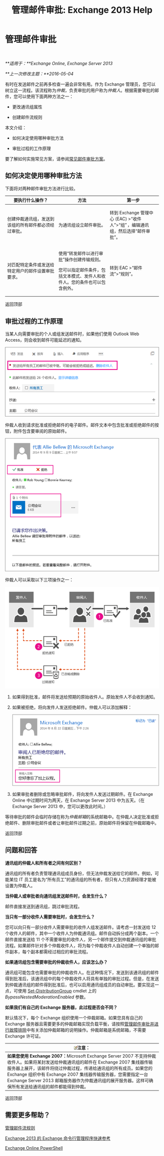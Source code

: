 ﻿---
title: '管理邮件审批: Exchange 2013 Help'
TOCTitle: 管理邮件审批
ms:assetid: 43a89f71-8002-4cb0-b3c8-1c2b2597f227
ms:mtpsurl: https://technet.microsoft.com/zh-cn/library/Dd297936(v=EXCHG.150)
ms:contentKeyID: 50490388
ms.date: 01/11/2018
mtps_version: v=EXCHG.150
ms.translationtype: HT
---

# 管理邮件审批

 

_**适用于：**Exchange Online, Exchange Server 2013_

_**上一次修改主题：**2016-05-04_

有时在发送邮件之前再多检查一遍会非常有用。作为 Exchange 管理员，您可以树立这一流程。该流程称为*仲裁*，负责审批的用户称为*仲裁人*。根据需要审批的邮件，您可以使用下面两种方法之一：

  - 更改通讯组属性

  - 创建邮件流规则

本文介绍：

  - 如何决定使用哪种审批方法

  - 审批过程的工作原理

要了解如何实施常见方案，请参阅[常见邮件审批方案](common-message-approval-scenarios-exchange-2013-help.md)。

## 如何决定使用哪种审批方法

下面将对两种邮件审批方法进行比较。


<table>
<colgroup>
<col style="width: 33%" />
<col style="width: 33%" />
<col style="width: 33%" />
</colgroup>
<thead>
<tr class="header">
<th>要执行什么操作？</th>
<th>方法</th>
<th>第一步</th>
</tr>
</thead>
<tbody>
<tr class="odd">
<td><p>创建仲裁通讯组，发送到该组的所有邮件都必须经过审批。</p></td>
<td><p>为通讯组设立邮件审批。</p></td>
<td><p>转到 Exchange 管理中心 (EAC) &gt;“收件人”&gt;“组” ，编辑通讯组，然后选择“邮件审批”。</p></td>
</tr>
<tr class="even">
<td><p>对匹配特定条件或发送给特定用户的邮件设置审批要求。</p></td>
<td><p>使用“转发邮件以进行审批”操作创建传输规则。</p>
<p>您可以指定邮件条件，包括文本模式、发件人和收件人。您的条件也可以包含例外。</p></td>
<td><p>转到 EAC &gt;“邮件流”&gt;“规则”。</p></td>
</tr>
</tbody>
</table>


返回顶部

## 审批过程的工作原理

当某人向需要审批的个人或组发送邮件时，如果他们使用 Outlook Web Access，则会收到邮件可能延迟的通知。

![显示邮件审批通知的邮件](images/Dd297936.80e2e5f1-0a1e-4c37-9076-794581155405(EXCHG.150).png "显示邮件审批通知的邮件")

仲裁人收到请求批准或拒绝邮件的电子邮件。邮件文本中包含批准或拒绝邮件的按钮，附件包含要审阅的原始邮件。

![审批请求邮件，包括附件](images/Dd297936.bf517f5a-b10e-40df-a48a-403b395b5962(EXCHG.150).png "审批请求邮件，包括附件")

仲裁人可以采取以下三项操作之一：

![显示邮件审批选项的工作流](images/Dd297936.dc7a6ca9-c67d-487a-8713-4d628e07f4b3(EXCHG.150).png "显示邮件审批选项的工作流")

1.  如果得到批准，邮件将发送给预期的原始收件人。原始发件人不会收到通知。

2.  如果被拒绝，将向发件人发送拒绝邮件。仲裁人可以添加解释：
    
    ![拒绝通知，包含审阅人的注释](images/Dd297936.a663d36a-c67d-4155-b8f6-4b5dc8e105d9(EXCHG.150).png "拒绝通知，包含审阅人的注释")  

3.  如果审批者删除或忽略审批邮件，将向发件人发送过期邮件。在 Exchange Online 中过期时间为两天，在 Exchange Server 2013 中为五天。（在 Exchange Server 2013 中，您可以更改此时间。）

等待审批的邮件会临时存储在称为*仲裁邮箱*的系统邮箱中。在仲裁人决定批准或拒绝邮件、删除审批邮件或者让审批邮件过期之前，原始邮件将保留在仲裁邮箱中。

返回顶部

## 问题和回答

**通讯组的仲裁人和所有者之间有何区别？**

通讯组的所有者负责管理通讯组成员身份，但无法仲裁发送给它的邮件。例如，可能某位 IT 员工是名为“所有员工”的通讯组的所有者，但只有人力资源经理才能被设置为仲裁人。

**当仲裁人或审批者向通讯组发送邮件时，会发生什么？**

邮件直接发送到通讯组，跳过审批流程。

**当只有一部分收件人需要审批时，会发生什么？**

您可以向只有一部分收件人需要审批的收件人组发送邮件。请考虑一封发送给 12 个收件人的邮件，其中一个收件人为仲裁通讯组。邮件自动拆分成两个副本。一个邮件直接发送给 11 个不需要审批的收件人，另一个邮件提交到仲裁通讯组的审批流程。如果邮件针对多个仲裁收件人，将为每个仲裁收件人自动创建一个单独的邮件副本，每个副本都需经过相应的审批流程。

**如果通讯组包含需要审批的仲裁收件人，应该怎么办？**

通讯组可能包含也需要审批的仲裁收件人。在这种情况下，发送到该通讯组的邮件得到批准后，该通讯组中的每个仲裁收件人将具有单独的审批过程。但是，在发送到仲裁通讯组的邮件得到批准后，也可以启用通讯组成员的自动审批。要实现这一点，可使用 [Set-DistributionGroup](https://technet.microsoft.com/zh-cn/library/bb124955\(v=exchg.150\)) cmdlet 上的 *BypassNestedModerationEnabled* 参数。

**如果我们有自己的 Exchange 服务器，此过程是否会不同？**

默认情况下，每个 Exchange 组织使用一个仲裁邮箱。如果您具有自己的 Exchange 服务器且需要更多的仲裁邮箱实现负载平衡，请按照[管理邮件审批并进行故障排除](manage-and-troubleshoot-message-approval-exchange-2013-help.md)中有关添加仲裁邮箱的说明操作。仲裁邮箱是系统邮箱，不需要 Exchange 许可证。

<table>
<thead>
<tr class="header">
<th><img src="images/Bb124558.note(EXCHG.150).gif" title="注意" alt="注意" />注意：</th>
</tr>
</thead>
<tbody>
<tr class="odd">
<td><strong>如果您使用 Exchange 2007：</strong>Microsoft Exchange Server 2007 不支持仲裁收件人。如果将某封发送给仲裁通讯组的邮件在 Exchange 2007 集线器传输服务器上展开，该邮件将绕过仲裁过程，传递给通讯组的所有成员。如果您的 Exchange 组织中有 Exchange 2007 集线器传输服务器，您需要指定一台 Exchange Server 2013 邮箱服务器作为仲裁通讯组的展开服务器。这样可确保所有发送给通讯组的邮件都能得到仲裁。</td>
</tr>
</tbody>
</table>


返回顶部

## 需要更多帮助？

[管理邮件流规则](manage-mail-flow-rules-exchange-2013-help.md)

[Exchange 2013 的 Exchange 命令行管理程序快速参考](exchange-management-shell-quick-reference-for-exchange-2013-exchange-2013-help.md)

[Exchange Online PowerShell](https://technet.microsoft.com/zh-cn/library/jj200677\(v=exchg.150\))

